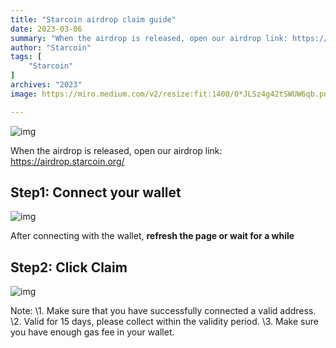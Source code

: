 ```yaml
---
title: "Starcoin airdrop claim guide"
date: 2023-03-06
summary: "When the airdrop is released, open our airdrop link: https://airdrop.starcoin.org/..."
author: "Starcoin"
tags: [
    "Starcoin"
]
archives: "2023"
image: https://miro.medium.com/v2/resize:fit:1400/0*JLSz4g42tSWUW6qb.png

---
```


![img](https://miro.medium.com/v2/resize:fit:1400/0*JLSz4g42tSWUW6qb.png)

When the airdrop is released, open our airdrop link: https://airdrop.starcoin.org/

## Step1: Connect your wallet

![img](https://miro.medium.com/v2/resize:fit:1400/1*1Y4Ez6m1fkdOHIjNa0XCAA.png)

After connecting with the wallet, **refresh the page or wait for a while**

## Step2: Click **Claim**

![img](https://miro.medium.com/v2/resize:fit:1400/1*6wB8RocqlhGiKKSsNRjLGw.png)

Note:
\1. Make sure that you have successfully connected a valid address.
\2. Valid for 15 days, please collect within the validity period.
\3. Make sure you have enough gas fee in your wallet.